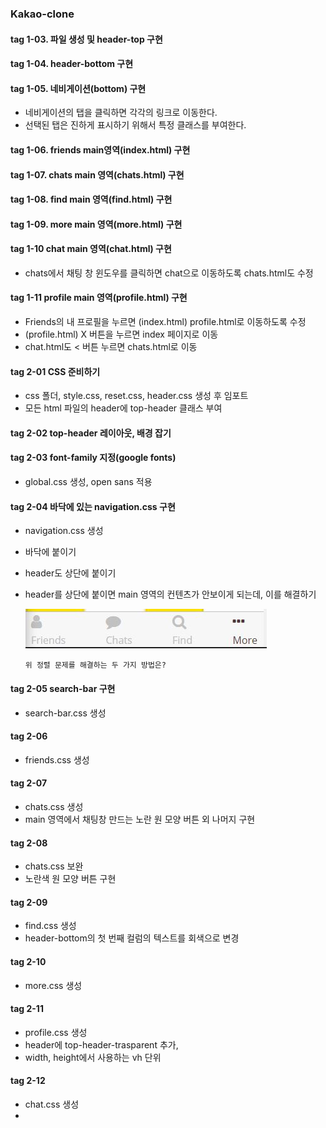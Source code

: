 ### Kakao-clone

#### tag 1-03. 파일 생성 및 header-top 구현

#### tag 1-04. header-bottom 구현

#### tag 1-05. 네비게이션(bottom) 구현

- 네비게이션의 탭을 클릭하면 각각의 링크로 이동한다.
- 선택된 탭은 진하게 표시하기 위해서 특정 클래스를 부여한다.

#### tag 1-06. friends main영역(index.html) 구현

#### tag 1-07. chats main 영역(chats.html) 구현

#### tag 1-08. find main 영역(find.html) 구현

#### tag 1-09. more main 영역(more.html) 구현

#### tag 1-10 chat main 영역(chat.html) 구현

- chats에서 채팅 창 윈도우를 클릭하면 chat으로 이동하도록 chats.html도 수정

#### tag 1-11 profile main 영역(profile.html) 구현

- Friends의 내 프로필을 누르면 (index.html) profile.html로 이동하도록 수정
- (profile.html) X 버튼을 누르면 index 페이지로 이동
- chat.html도 < 버튼 누르면 chats.html로 이동


#### tag 2-01 CSS 준비하기

- css 폴더, style.css, reset.css, header.css 생성 후 임포트
- 모든 html 파일의 header에 top-header 클래스 부여

#### tag 2-02 top-header 레이아웃, 배경 잡기

####  tag 2-03 font-family 지정(google fonts)

- global.css 생성, open sans 적용

#### tag 2-04 바닥에 있는 navigation.css 구현

- navigation.css 생성

- 바닥에 붙이기

- header도 상단에 붙이기

- header를 상단에 붙이면 main 영역의 컨텐츠가 안보이게 되는데, 이를 해결하기

  ![](./review_imgs/problem1-alignment.jpg)

  ```
  위 정렬 문제를 해결하는 두 가지 방법은?
  ```

#### tag 2-05 search-bar 구현 

- search-bar.css 생성

#### tag 2-06

- friends.css 생성

#### tag 2-07

- chats.css 생성
- main 영역에서 채팅창 만드는 노란 원 모양 버튼 외 나머지 구현



#### tag 2-08

- chats.css 보완
- 노란색 원 모양 버튼 구현


#### tag 2-09

- find.css 생성
- header-bottom의 첫 번째 컬럼의 텍스트를 회색으로 변경



#### tag 2-10

- more.css 생성



#### tag 2-11

- profile.css 생성
- header에 top-header-trasparent 추가, 
- width, height에서 사용하는 vh 단위

#### tag 2-12

- chat.css 생성
- ​
